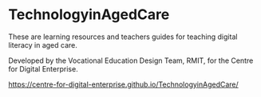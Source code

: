 ﻿# TechnologyinAgedCare

These are learning resources and teachers guides for teaching digital literacy in aged care.

Developed by the Vocational Education Design Team, RMIT, for the Centre for Digital Enterprise.

https://centre-for-digital-enterprise.github.io/TechnologyinAgedCare/
